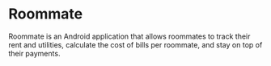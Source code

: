 # Roommate
Roommate is an Android application that allows roommates to track their rent and utilities, calculate the cost of bills per roommate, and stay on top of their payments.
